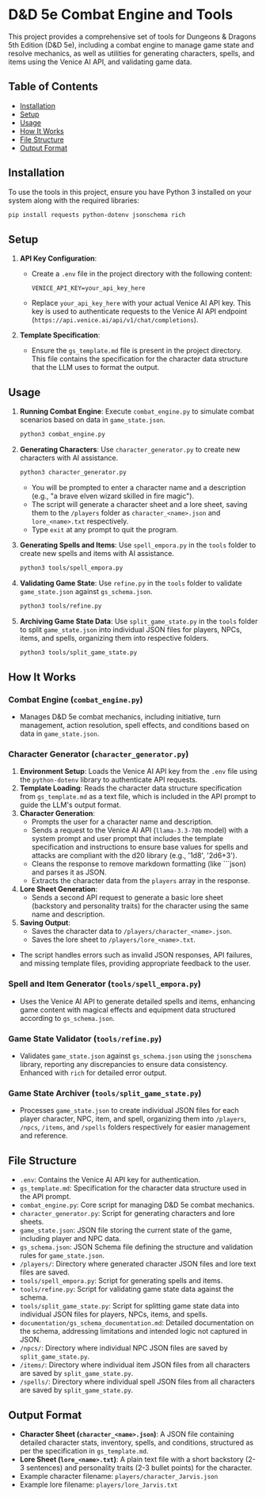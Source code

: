 # D&D 5e Combat Engine and Tools

This project provides a comprehensive set of tools for Dungeons & Dragons 5th Edition (D&D 5e), including a combat engine to manage game state and resolve mechanics, as well as utilities for generating characters, spells, and items using the Venice AI API, and validating game data.

## Table of Contents
- [Installation](#installation)
- [Setup](#setup)
- [Usage](#usage)
- [How It Works](#how-it-works)
- [File Structure](#file-structure)
- [Output Format](#output-format)

## Installation

To use the tools in this project, ensure you have Python 3 installed on your system along with the required libraries:

```bash
pip install requests python-dotenv jsonschema rich
```

## Setup

1. **API Key Configuration**:
   - Create a `.env` file in the project directory with the following content:
     ```
     VENICE_API_KEY=your_api_key_here
     ```
   - Replace `your_api_key_here` with your actual Venice AI API key. This key is used to authenticate requests to the Venice AI API endpoint (`https://api.venice.ai/api/v1/chat/completions`).

2. **Template Specification**:
   - Ensure the `gs_template.md` file is present in the project directory. This file contains the specification for the character data structure that the LLM uses to format the output.

## Usage

1. **Running Combat Engine**: Execute `combat_engine.py` to simulate combat scenarios based on data in `game_state.json`.
   ```bash
   python3 combat_engine.py
   ```

2. **Generating Characters**: Use `character_generator.py` to create new characters with AI assistance.
   ```bash
   python3 character_generator.py
   ```
   - You will be prompted to enter a character name and a description (e.g., "a brave elven wizard skilled in fire magic").
   - The script will generate a character sheet and a lore sheet, saving them to the `/players` folder as `character_<name>.json` and `lore_<name>.txt` respectively.
   - Type `exit` at any prompt to quit the program.

3. **Generating Spells and Items**: Use `spell_empora.py` in the `tools` folder to create new spells and items with AI assistance.
   ```bash
   python3 tools/spell_empora.py
   ```

4. **Validating Game State**: Use `refine.py` in the `tools` folder to validate `game_state.json` against `gs_schema.json`.
   ```bash
   python3 tools/refine.py
   ```

5. **Archiving Game State Data**: Use `split_game_state.py` in the `tools` folder to split `game_state.json` into individual JSON files for players, NPCs, items, and spells, organizing them into respective folders.
   ```bash
   python3 tools/split_game_state.py
   ```

## How It Works

### Combat Engine (`combat_engine.py`)
- Manages D&D 5e combat mechanics, including initiative, turn management, action resolution, spell effects, and conditions based on data in `game_state.json`.

### Character Generator (`character_generator.py`)
1. **Environment Setup**: Loads the Venice AI API key from the `.env` file using the `python-dotenv` library to authenticate API requests.
2. **Template Loading**: Reads the character data structure specification from `gs_template.md` as a text file, which is included in the API prompt to guide the LLM's output format.
3. **Character Generation**:
   - Prompts the user for a character name and description.
   - Sends a request to the Venice AI API (`llama-3.3-70b` model) with a system prompt and user prompt that includes the template specification and instructions to ensure base values for spells and attacks are compliant with the d20 library (e.g., '1d8', '2d6+3').
   - Cleans the response to remove markdown formatting (like ```json) and parses it as JSON.
   - Extracts the character data from the `players` array in the response.
4. **Lore Sheet Generation**:
   - Sends a second API request to generate a basic lore sheet (backstory and personality traits) for the character using the same name and description.
5. **Saving Output**:
   - Saves the character data to `/players/character_<name>.json`.
   - Saves the lore sheet to `/players/lore_<name>.txt`.
- The script handles errors such as invalid JSON responses, API failures, and missing template files, providing appropriate feedback to the user.

### Spell and Item Generator (`tools/spell_empora.py`)
- Uses the Venice AI API to generate detailed spells and items, enhancing game content with magical effects and equipment data structured according to `gs_schema.json`.

### Game State Validator (`tools/refine.py`)
- Validates `game_state.json` against `gs_schema.json` using the `jsonschema` library, reporting any discrepancies to ensure data consistency. Enhanced with `rich` for detailed error output.

### Game State Archiver (`tools/split_game_state.py`)
- Processes `game_state.json` to create individual JSON files for each player character, NPC, item, and spell, organizing them into `/players`, `/npcs`, `/items`, and `/spells` folders respectively for easier management and reference.

## File Structure

- `.env`: Contains the Venice AI API key for authentication.
- `gs_template.md`: Specification for the character data structure used in the API prompt.
- `combat_engine.py`: Core script for managing D&D 5e combat mechanics.
- `character_generator.py`: Script for generating characters and lore sheets.
- `game_state.json`: JSON file storing the current state of the game, including player and NPC data.
- `gs_schema.json`: JSON Schema file defining the structure and validation rules for `game_state.json`.
- `/players/`: Directory where generated character JSON files and lore text files are saved.
- `tools/spell_empora.py`: Script for generating spells and items.
- `tools/refine.py`: Script for validating game state data against the schema.
- `tools/split_game_state.py`: Script for splitting game state data into individual JSON files for players, NPCs, items, and spells.
- `documentation/gs_schema_documentation.md`: Detailed documentation on the schema, addressing limitations and intended logic not captured in JSON.
- `/npcs/`: Directory where individual NPC JSON files are saved by `split_game_state.py`.
- `/items/`: Directory where individual item JSON files from all characters are saved by `split_game_state.py`.
- `/spells/`: Directory where individual spell JSON files from all characters are saved by `split_game_state.py`.

## Output Format

- **Character Sheet (`character_<name>.json`)**: A JSON file containing detailed character stats, inventory, spells, and conditions, structured as per the specification in `gs_template.md`.
- **Lore Sheet (`lore_<name>.txt`)**: A plain text file with a short backstory (2-3 sentences) and personality traits (2-3 bullet points) for the character.
- Example character filename: `players/character_Jarvis.json`
- Example lore filename: `players/lore_Jarvis.txt`